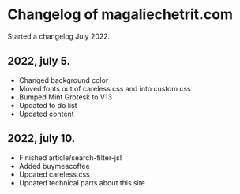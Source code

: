 # Changelog of magaliechetrit.com

Started a changelog July 2022. 

## 2022, july 5.
- Changed background color
- Moved fonts out of careless css and into custom css
- Bumped Mint Grotesk to V13
- Updated to do list
- Updated content

## 2022, july 10.
- Finished article/search-filter-js!
- Added buymeacoffee
- Updated careless.css
- Updated technical parts about this site